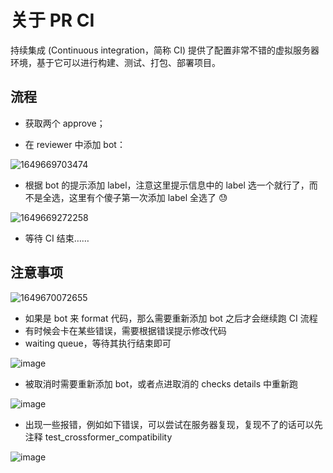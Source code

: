 # 关于 PR CI

持续集成 (Con­tin­u­ous in­te­gra­tion，简称 CI)  提供了配置非常不错的虚拟服务器环境，基于它可以进行构建、测试、打包、部署项目。 

## 流程

- 获取两个 approve；

- 在 reviewer 中添加 bot：

![1649669703474](https://user-images.githubusercontent.com/62104945/162732565-13e8dc71-bcdd-4d7c-a9b8-4d818e589c55.png)



- 根据 bot 的提示添加 label，注意这里提示信息中的 label 选一个就行了，而不是全选，这里有个傻子第一次添加 label 全选了 :sweat:

![1649669272258](https://user-images.githubusercontent.com/62104945/162732537-c6e310b9-2efe-40e2-9cdc-9afb1487a8ec.png)

- 等待 CI 结束……

## 注意事项

![1649670072655](https://user-images.githubusercontent.com/62104945/162732477-29ab079e-58c6-4663-b093-928fd6b22cb8.png)


- 如果是 bot 来 format 代码，那么需要重新添加 bot 之后才会继续跑 CI 流程
- 有时候会卡在某些错误，需要根据错误提示修改代码
- waiting queue，等待其执行结束即可

![image](https://user-images.githubusercontent.com/62104945/162755373-dd603f6b-63e6-490f-9f1f-3d1cd8575ae7.png)

- 被取消时需要重新添加 bot，或者点进取消的 checks details 中重新跑

![image](https://user-images.githubusercontent.com/62104945/162859989-7b44adbf-e5f2-4695-98c1-01473094fa32.png)

- 出现一些报错，例如如下错误，可以尝试在服务器复现，复现不了的话可以先注释 test_crossformer_compatibility

![image](https://user-images.githubusercontent.com/62104945/164135953-59aae1d7-2123-45a6-980e-c3ffe7515af0.png)

